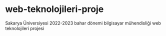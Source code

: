 # web-teknolojileri-proje

Sakarya Üniversiyesi 2022-2023 bahar dönemi bilgisayar mühendisliği web teknolojileri projesi
